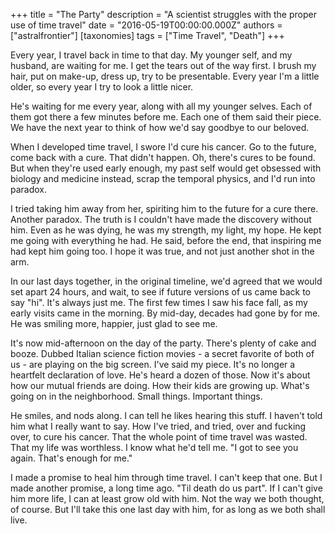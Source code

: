 +++
title = "The Party"
description = "A scientist struggles with the proper use of time travel"
date = "2016-05-19T00:00:00.000Z"
authors = ["astralfrontier"]
[taxonomies]
tags = ["Time Travel", "Death"]
+++

Every year, I travel back in time to that day.
My younger self, and my husband, are waiting for me.
I get the tears out of the way first.
I brush my hair, put on make-up, dress up, try to be presentable.
Every year I'm a little older, so every year I try to look a little nicer.

<!-- more -->

He's waiting for me every year,
along with all my younger selves.
Each of them got there a few minutes before me.
Each one of them said their piece.
We have the next year to think of how we'd say goodbye to our beloved.

When I developed time travel, I swore I'd cure his cancer.
Go to the future, come back with a cure.
That didn't happen.
Oh, there's cures to be found.
But when they're used early enough, my past self would get
obsessed with biology and medicine instead,
scrap the temporal physics, and I'd run into paradox.

I tried taking him away from her, spiriting him to the future
for a cure there. Another paradox.
The truth is I couldn't have made the discovery without him.
Even as he was dying, he was my strength, my light, my hope.
He kept me going with everything he had.
He said, before the end, that inspiring me had kept him going too.
I hope it was true, and not just another shot in the arm.

In our last days together, in the original timeline,
we'd agreed that we would set apart 24 hours, and wait,
to see if future versions of us came back to say "hi".
It's always just me.
The first few times I saw his face fall,
as my early visits came in the morning.
By mid-day, decades had gone by for me.
He was smiling more, happier, just glad to see me.

It's now mid-afternoon on the day of the party.
There's plenty of cake and booze.
Dubbed Italian science fiction movies - a secret favorite
of both of us - are playing on the big screen.
I've said my piece.
It's no longer a heartfelt declaration of love.
He's heard a dozen of those.
Now it's about how our mutual friends are doing.
How their kids are growing up.
What's going on in the neighborhood.
Small things.
Important things.

He smiles, and nods along.
I can tell he likes hearing this stuff.
I haven't told him what I really want to say.
How I've tried, and tried, over and fucking over,
to cure his cancer.
That the whole point of time travel was wasted.
That my life was worthless.
I know what he'd tell me.
"I got to see you again. That's enough for me."

I made a promise to heal him through time travel.
I can't keep that one.
But I made another promise, a long time ago.
"Til death do us part".
If I can't give him more life, I can at least grow old with him.
Not the way we both thought, of course.
But I'll take this one last day with him,
for as long as we both shall live.
